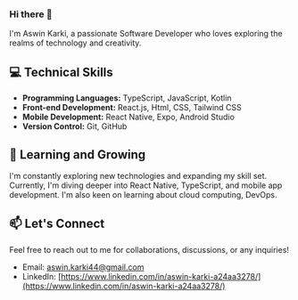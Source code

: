 ### Hi there 👋

I'm Aswin Karki, a passionate Software Developer who loves exploring the realms of technology and creativity. 

## 💻 Technical Skills

- **Programming Languages:** TypeScript, JavaScript, Kotlin
- **Front-end Development:** React.js, Html, CSS, Tailwind CSS
- **Mobile Development:** React Native, Expo, Android Studio
- **Version Control:** Git, GitHub

## 🌱 Learning and Growing

I'm constantly exploring new technologies and expanding my skill set. Currently, I'm diving deeper into React Native, TypeScript, and mobile app development. I'm also keen on learning about cloud computing, DevOps.
## 📫 Let's Connect

Feel free to reach out to me for collaborations, discussions, or any inquiries!

- Email: [aswin.karki44@gmail.com](mailto:aswin.karki44@gmail.com)
- LinkedIn: [https://www.linkedin.com/in/aswin-karki-a24aa3278/](https://www.linkedin.com/in/aswin-karki-a24aa3278/)

